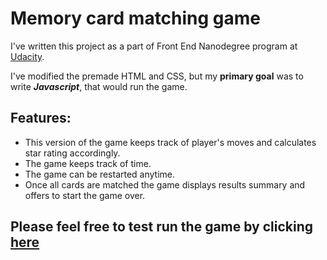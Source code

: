 # Memory card matching game

I've written this project as a part of Front End Nanodegree program at [Udacity](https://www.udacity.com/).

I've modified the premade HTML and CSS, but my **primary goal** was to write **_Javascript_**, that would run the game.

## Features:

+ This version of the game keeps track of player's moves and calculates star rating accordingly.    
+ The game keeps track of time.
+ The game can be restarted anytime.
+ Once all cards are matched the game displays results summary and offers to start the game over.

## Please feel free to test run the game by clicking **[here](https://WKDavid.github.io/CardMatchingGame)** 
